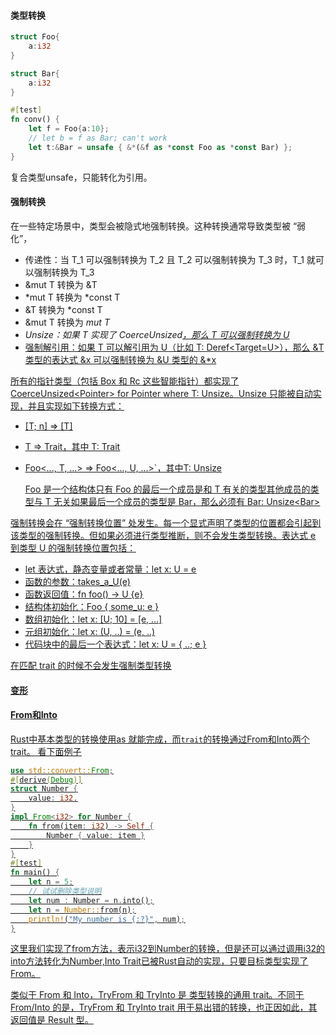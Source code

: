 #### 类型转换

```rust
struct Foo{
    a:i32
}

struct Bar{
    a:i32
}

#[test]
fn conv() {
    let f = Foo{a:10};
    // let b = f as Bar; can't work
    let t:&Bar = unsafe { &*(&f as *const Foo as *const Bar) };
}
```

复合类型unsafe，只能转化为引用。



#### 强制转换

在一些特定场景中，类型会被隐式地强制转换。这种转换通常导致类型被 “弱化”，

- 传递性：当 T_1 可以强制转换为 T_2 且 T_2 可以强制转换为 T_3 时，T_1 就可以强制转换为 T_3
- &mut T 转换为 &T
- *mut T 转换为 *const T
- &T 转换为 *const T
- &mut T 转换为 *mut T*
- *Unsize：如果 T 实现了 CoerceUnsized<U>，那么 T 可以强制转换为 U*
- 强制解引用：如果 T 可以解引用为 U（比如 T: Deref<Target=U>），那么 &T 类型的表达式 &x 可以强制转换为 &U 类型的 &*x

所有的指针类型（包括 Box 和 Rc 这些智能指针）都实现了 CoerceUnsized<Pointer<U>> for Pointer<T> where T: Unsize<U>。Unsize 只能被自动实现，并且实现如下转换方式：

- [T; n] => [T]

- T => Trait，其中 T: Trait

- Foo<..., T, ...> => Foo<..., U, ...>`，其中T: Unsize<U>

  Foo 是一个结构体只有 Foo 的最后一个成员是和 T 有关的类型其他成员的类型与 T 无关如果最后一个成员的类型是 Bar<T>，那么必须有 Bar<T>: Unsize<Bar<U>>

强制转换会在 “强制转换位置” 处发生。每一个显式声明了类型的位置都会引起到该类型的强制转换。但如果必须进行类型推断，则不会发生类型转换。表达式 e 到类型 U 的强制转换位置包括：

- let 表达式，静态变量或者常量：let x: U = e
- 函数的参数：takes_a_U(e)
- 函数返回值：fn foo() -> U {e}
- 结构体初始化：Foo { some_u: e }
- 数组初始化：let x: [U; 10] = [e, ...]
- 元组初始化：let x: (U, ..) = (e, ..)
- 代码块中的最后一个表达式：let x: U = { ..; e }

在匹配 trait 的时候不会发生强制类型转换

#### 变形

#### From和Into

Rust中基本类型的转换使用as 就能完成，而`trait`的转换通过From和Into两个trait。
看下面例子

```rust
use std::convert::From;
#[derive(Debug)]
struct Number {
    value: i32,
}
impl From<i32> for Number {
    fn from(item: i32) -> Self {
        Number { value: item }
    }
}
#[test]
fn main() {
    let n = 5;
    // 试试删除类型说明
    let num : Number = n.into();
    let n = Number::from(n);
    println!("My number is {:?}", num);
}
```
这里我们实现了from方法，表示i32到Number的转换，但是还可以通过调用i32的into方法转化为Number,Into Trait已被Rust自动的实现，只要目标类型实现了From。

类似于 From 和 Into，TryFrom 和 TryInto 是 类型转换的通用 trait。不同于 From/Into 的是，TryFrom 和 TryInto trait 用于易出错的转换，也正因如此，其返回值是 Result 型。